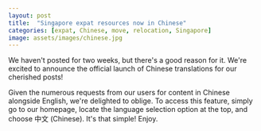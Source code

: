 ```yaml
---
layout: post
title:  "Singapore expat resources now in Chinese"
categories: [expat, Chinese, move, relocation, Singapore]
image: assets/images/chinese.jpg
---
```


We haven't posted for two weeks, but there's a good reason for it. We're excited to announce the official launch of Chinese translations for our cherished posts!

Given the numerous requests from our users for content in Chinese alongside English, we're delighted to oblige. To access this feature, simply go to our homepage, locate the language selection option at the top, and choose 中文 (Chinese). It's that simple! Enjoy.

